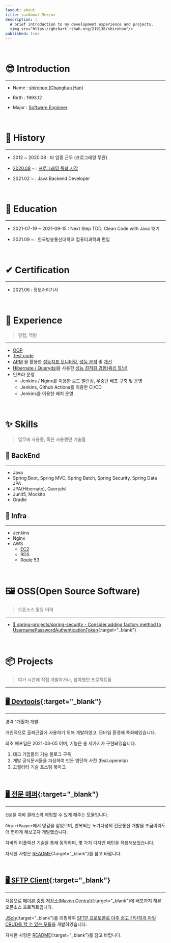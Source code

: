 ```yaml
---
layout: about
title: <u>About Me</u>
description: |
  A brief introduction to my development experience and projects.
  <img src="https://ghchart.rshah.org/219138/shirohoo"/>
published: true
---
```


<br />

# 😎 Introduction

---

- Name :  <u>shirohoo (Changhun Han)</u>

- Birth : 1993.12

- Major : <u>Software Engineer</u>

<br />

# 📖 History

---

- 2012 ~ 2020.08 : 타 업종 근무 (프로그래밍 무관)

- <u>2020.08</u> ~ : <u>프로그래밍 독학 시작</u>

- 2021.02 ~ : Java Backend Developer 

<br />

# 📜 Education

---

- 2021-07-19 ~ 2021-09-15 : Next Step TDD, Clean Code with Java 12기

- 2021.09 ~ : 한국방송통신대학교 컴퓨터과학과 편입

<br />

# ✔ Certification

---

- 2021.06 : 정보처리기사

<br />

# 👏 Experience

> 경험, 역량

---

- <u>OOP</u>
- <u>Test code</u>
- <u>APM</u> 을 활용한 <u>성능지표 모니터링</u>, <u>성능 분석</u> 및 <u>개선</u>
- <u>Hibernate / Querydsl</u>을 사용한 <u>성능 최적화 경험(쿼리 튜닝)</u>
- 인프라 운영
    - Jenkins / Nginx를 이용한 로드 밸런싱, 무중단 배포 구축 및 운영
    - Jenkins, Github Actions를 이용한 CI/CD
    - Jenkins를 이용한 배치 운영

<br />

# ✨ Skills

> 업무에 사용중, 혹은 사용했던 기술들

## 🔐 BackEnd

---

- Java
- Spring Boot, Spring MVC, Spring Batch, Spring Security, Spring Data JPA
- JPA(Hibernate), Querydsl
- Junit5, Mockito
- Gradle

## 🕋 Infra

---

- Jenkins
- Nginx
- AWS
    - <u>EC2</u>
    - RDS
    - Route 53

<br />

# 🖼 OSS(Open Source Software)

> 오픈소스 활동 이력

---

- [📜 spring-projects/spring-security - Consider adding factory method to UsernamePasswordAuthenticationToken](https://github.com/spring-projects/spring-security/issues/10790){:target="_blank"}

<br />

# 📦 Projects

> 여가 시간에 직접 개발하거나, 참여했던 프로젝트들

---

## [🖥 Devtools](https://devtools.life/){:target="_blank"}

---

경력 1개월차 개발.

개인적으로 출퇴근길에 사용하기 위해 개발하였고, 모바일 환경에 특화돼있습니다.

최초 배포일은 2021-03-05 이며, 기능은 총 세가지가 구현돼있습니다.

1. 테크 기업들의 기술 블로그 구독
2. 개발 공식문서들을 파싱하여 만든 영단어 사전 (feat.opennlp)
3. 고퀄리티 기술 포스팅 북마크

<br />

## [🖥 전문 매퍼](https://github.com/shirohoo/full-text-mapper){:target="_blank"}

---

`전문`을 자바 클래스와 매핑할 수 있게 해주는 모듈입니다.

`ObjectMapper`에서 영감을 얻었으며, 반복되는 노가다성의 전문통신 개발을 조금이라도 더 편하게 해보고자 개발했습니다.

자바의 리플렉션 기술을 통해 동작하며, 몇 가지 디자인 패턴을 적용해보았습니다.

자세한 사항은 [README](https://github.com/shirohoo/full-text-mapper/blob/main/README.md){:target="_blank"}를 참고 바랍니다.

<br />

## [🖥 SFTP Client](https://github.com/shirohoo/sftp-client){:target="_blank"}

---

처음으로 [메이븐 중앙 저장소(Maven Central)](https://mvnrepository.com/artifact/io.github.shirohoo/sftp-client){:target="_blank"}에 배포까지 해본 오픈소스 프로젝트입니다.

[JSch](https://github.com/is/jsch){:target="_blank"}를 래핑하여 <u>SFTP 프로토콜로 아주 쉽고 간단하게 파일 CRUD를 할 수 있는 모듈</u>을 개발하였습니다.

자세한 사항은 [README](https://github.com/shirohoo/sftp-client/blob/master/README.md){:target="_blank"}를 참고 바랍니다.

<br />
